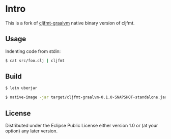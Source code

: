 # Intro

This is a fork of [cljfmt-graalvm](https://gitlab.com/konrad.mrozek/cljfmt-graalvm) native binary version of cljfmt.

## Usage

Indenting code from stdin:

```bash
$ cat src/foo.clj | cljfmt
```

## Build

```bash
$ lein uberjar

$ native-image -jar target/cljfmt-graalvm-0.1.0-SNAPSHOT-standalone.jar -H:Name="cljfmt"
```

## License

Distributed under the Eclipse Public License either version 1.0 or (at
your option) any later version.
